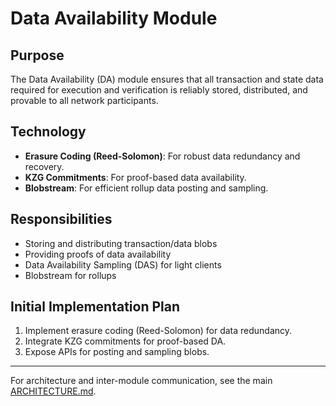 # Data Availability Module

## Purpose
The Data Availability (DA) module ensures that all transaction and state data required for execution and verification is reliably stored, distributed, and provable to all network participants.

## Technology
- **Erasure Coding (Reed-Solomon)**: For robust data redundancy and recovery.
- **KZG Commitments**: For proof-based data availability.
- **Blobstream**: For efficient rollup data posting and sampling.

## Responsibilities
- Storing and distributing transaction/data blobs
- Providing proofs of data availability
- Data Availability Sampling (DAS) for light clients
- Blobstream for rollups

## Initial Implementation Plan
1. Implement erasure coding (Reed-Solomon) for data redundancy.
2. Integrate KZG commitments for proof-based DA.
3. Expose APIs for posting and sampling blobs.

---

For architecture and inter-module communication, see the main [ARCHITECTURE.md](../docs/ARCHITECTURE.md). 